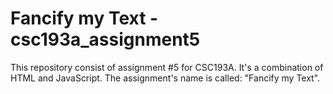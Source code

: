 # Fancify my Text - csc193a_assignment5
This repository consist of assignment #5 for CSC193A. It's a combination of HTML and JavaScript.
The assignment's name is called: "Fancify my Text".
